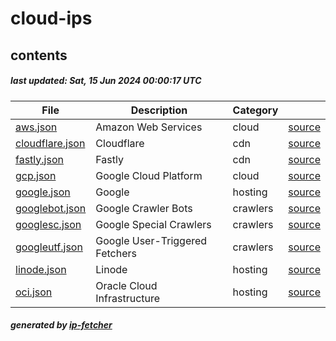 # cloud-ips

## contents

##### last updated: Sat, 15 Jun 2024 00:00:17 UTC

| File  | Description | Category | |
| ------------- | ------------- | ------------- | ------------- |
| [aws.json](aws.json)  | Amazon Web Services |  cloud | [source](https://docs.aws.amazon.com/vpc/latest/userguide/aws-ip-ranges.html) |  
| [cloudflare.json](cloudflare.json)  | Cloudflare |  cdn | [source](https://www.cloudflare.com/en-gb/ips/) |  
| [fastly.json](fastly.json)  | Fastly |  cdn | [source](https://www.fastly.com/documentation/reference/api/utils/public-ip-list/) |  
| [gcp.json](gcp.json)  | Google Cloud Platform |  cloud | [source](https://cloud.google.com/compute/docs/faq#find_ip_range) |  
| [google.json](google.json)  | Google |  hosting | [source](https://support.google.com/a/answer/10026322) |  
| [googlebot.json](googlebot.json)  | Google Crawler Bots |  crawlers | [source](https://developers.google.com/search/docs/crawling-indexing/verifying-googlebot) |  
| [googlesc.json](googlesc.json)  | Google Special Crawlers |  crawlers | [source](https://developers.google.com/search/docs/crawling-indexing/verifying-googlebot) |  
| [googleutf.json](googleutf.json)  | Google User-Triggered Fetchers |  crawlers | [source](https://developers.google.com/search/docs/crawling-indexing/verifying-googlebot) |  
| [linode.json](linode.json)  | Linode |  hosting | [source](-) |  
| [oci.json](oci.json)  | Oracle Cloud Infrastructure |  hosting | [source](https://docs.oracle.com/en-us/iaas/Content/General/Concepts/addressranges.htm) |  


##### generated by [ip-fetcher](https://github.com/jonhadfield/ip-fetcher)
